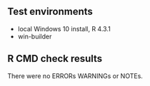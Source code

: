 ## Test environments

* local Windows 10 install, R 4.3.1
* win-builder


## R CMD check results

There were no ERRORs WARNINGs or NOTEs.